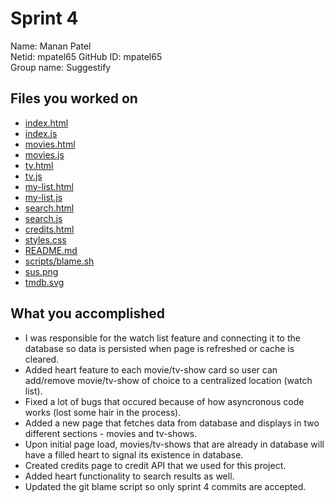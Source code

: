 # Sprint 4

Name: Manan Patel \
Netid: mpatel65
GitHub ID: mpatel65 \
Group name: Suggestify

## Files you worked on

* [index.html](index.html)
* [index.js](index.js)
* [movies.html](movies.html)
* [movies.js](movies.js)
* [tv.html](tv.html)
* [tv.js](tv.js)
* [my-list.html](my-list.html)
* [my-list.js](my-list.js)
* [search.html](search.html)
* [search.js](search.js)
* [credits.html](credits.html)
* [styles.css](styles.css)
* [README.md](README.md)
* [scripts/blame.sh](scripts/blame.sh)
* [sus.png](sus.png)
* [tmdb.svg](tmdb.svg)

## What you accomplished

* I was responsible for the watch list feature and connecting it to the database so data is persisted when page is refreshed or cache is cleared.
* Added heart feature to each movie/tv-show card so user can add/remove movie/tv-show of choice to a centralized location (watch list).
* Fixed a lot of bugs that occured because of how asyncronous code works (lost some hair in the process).
* Added a new page that fetches data from database and displays in two different sections - movies and tv-shows.
* Upon initial page load, movies/tv-shows that are already in database will have a filled heart to signal its existence in database.
* Created credits page to credit API that we used for this project.
* Added heart functionality to search results as well.
* Updated the git blame script so only sprint 4 commits are accepted.
